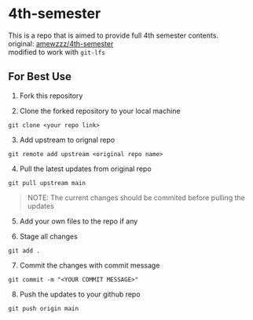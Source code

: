 # 4th-semester
This is a repo that is aimed to provide full 4th semester contents.  
original: [amewzzz/4th-semester](https://github.com/amewzzz/4th-semester.git)  
modified to work with `git-lfs`

## For Best Use

1. Fork this repository

2. Clone the forked repository to your local machine
```shell
git clone <your repo link>
```

3. Add upstream to orignal repo

```shell
git remote add upstream <original repo name>
```

4. Pull the latest updates from original repo
```shell
git pull upstream main
```
>NOTE: The current changes should be commited before pulling the updates
5. Add your own files to the repo if any

6. Stage all changes
```shell
git add .
```

7. Commit the changes with commit message
```shell
git commit -m "<YOUR COMMIT MESSAGE>"
```

8. Push the updates to your github repo
```shell
git push origin main
```
